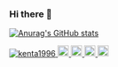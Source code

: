 ### Hi there 👋

[![Anurag's GitHub stats](https://github-readme-stats.vercel.app/api?username=kenta1996)](https://github.com/anuraghazra/github-readme-stats)

<p align="left">
  <a href="https://github.com/kenta1996/kenta1996/">
    <img src="https://komarev.com/ghpvc/?username=kenta1996" alt="kenta1996" />
  </a>
  <a href="http://twitter.com/kenta1996">
    <img height="20" src="https://img.shields.io/twitter/follow/kenta1996?label=Twitter&logo=twitter&style=flat" />
  </a>
  <a href="https://github.com/kenta1996">
    <img height="20" src="https://img.shields.io/github/followers/kenta1996?label=follow&logo=github&style=flat" />
  </a>
  <a href="https://www.reddit.com/user/kenta1996">
    <img height="20" src="https://img.shields.io/reddit/user-karma/combined/kenta1996?label=Reddit&logo=reddit&style=flat" />
  </a>
  <a href="https://stackoverflow.com/users/5720201/kenta1996">
    <img height="20" src="https://img.shields.io/stackexchange/stackoverflow/r/5720201?label=StackOverflow&logo=stack-overflow&style=flat" />
  </a>
</p>
<!--
**kenta1996/kenta1996** is a ✨ _special_ ✨ repository because its `README.md` (this file) appears on your GitHub profile.

Here are some ideas to get you started:

- 🔭 I’m currently working on ...
- 🌱 I’m currently learning ...
- 👯 I’m looking to collaborate on ...
- 🤔 I’m looking for help with ...
- 💬 Ask me about ...
- 📫 How to reach me: ...
- 😄 Pronouns: ...
- ⚡ Fun fact: ...
-->

